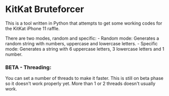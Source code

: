 <h1>KitKat Bruteforcer</h1>

This is a tool written in Python that attempts to get some working codes for the KitKat iPhone 11 raffle.

There are two modes, random and specific:
    - Random mode: Generates a random string with numbers, uppercase and lowercase letters.
    - Specific mode: Generates a string with 6 uppercase letters, 3 lowercase letters and 1 number.

<h3>BETA - Threading:</h3>
You can set a number of threads to make it faster.
This is still on beta phase so it doesn't work properly yet.
More than 1 or 2 threads doesn't usually work.
